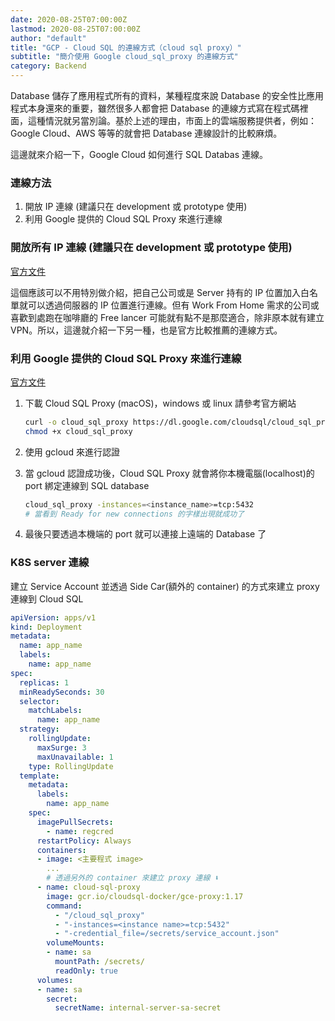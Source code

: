 ```yaml
---
date: 2020-08-25T07:00:00Z
lastmod: 2020-08-25T07:00:00Z
author: "default"
title: "GCP - Cloud SQL 的連線方式（cloud sql proxy）"
subtitle: "簡介使用 Google cloud_sql_proxy 的連線方式"
category: Backend
---
```


Database 儲存了應用程式所有的資料，某種程度來說 Database 的安全性比應用程式本身還來的重要，雖然很多人都會把 Database 的連線方式寫在程式碼裡面，這種情況就另當別論。基於上述的理由，市面上的雲端服務提供者，例如：Google Cloud、AWS 等等的就會把 Database 連線設計的比較麻煩。

這邊就來介紹一下，Google Cloud 如何進行 SQL Databas 連線。

### 連線方法

1. 開放 IP 連線 (建議只在 development 或 prototype 使用)
2. 利用 Google 提供的 Cloud SQL Proxy 來進行連線

### 開放所有 IP 連線 (建議只在 development 或 prototype 使用)

[官方文件](https://cloud.google.com/sql/docs/postgres/configure-ip?hl=zh-tw)

這個應該可以不用特別做介紹，把自己公司或是 Server 持有的 IP 位置加入白名單就可以透過伺服器的 IP 位置進行連線。但有 Work From Home 需求的公司或喜歡到處跑在咖啡廳的 Free lancer 可能就有點不是那麼適合，除非原本就有建立 VPN。所以，這邊就介紹一下另一種，也是官方比較推薦的連線方式。

### 利用 Google 提供的 Cloud SQL Proxy 來進行連線

[官方文件](https://cloud.google.com/sql/docs/postgres/connect-admin-proxy?hl=zh-tw)

1. 下載 Cloud SQL Proxy (macOS)，windows 或 linux 請參考官方網站

   ```bash
   curl -o cloud_sql_proxy https://dl.google.com/cloudsql/cloud_sql_proxy.darwin.amd64
   chmod +x cloud_sql_proxy
   ```

2. 使用 gcloud 來進行認證

3. 當 gcloud 認證成功後，Cloud SQL Proxy 就會將你本機電腦(localhost)的 port 綁定連線到 SQL database

   ```bash
   cloud_sql_proxy -instances=<instance_name>=tcp:5432
   # 當看到 Ready for new connections 的字樣出現就成功了
   ```

4. 最後只要透過本機端的 port 就可以連接上遠端的 Database 了

### K8S server 連線

建立 Service Account 並透過 Side Car(額外的 container) 的方式來建立 proxy 連線到 Cloud SQL

```yaml
apiVersion: apps/v1
kind: Deployment
metadata:
  name: app_name
  labels:
    name: app_name
spec:
  replicas: 1
  minReadySeconds: 30
  selector:
    matchLabels:
      name: app_name
  strategy:
    rollingUpdate:
      maxSurge: 3
      maxUnavailable: 1
    type: RollingUpdate
  template:
    metadata:
      labels:
        name: app_name
    spec:
      imagePullSecrets:
        - name: regcred
      restartPolicy: Always
      containers:
      - image: <主要程式 image>
        ...
        # 透過另外的 container 來建立 proxy 連線 ⬇︎
      - name: cloud-sql-proxy
        image: gcr.io/cloudsql-docker/gce-proxy:1.17
        command:
          - "/cloud_sql_proxy"
          - "-instances=<instance name>=tcp:5432"
          - "-credential_file=/secrets/service_account.json"
        volumeMounts:
        - name: sa
          mountPath: /secrets/
          readOnly: true
      volumes:
      - name: sa
        secret:
          secretName: internal-server-sa-secret
```
